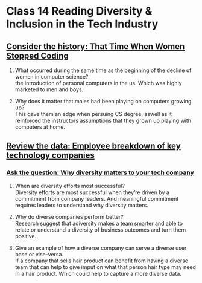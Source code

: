 # Class 14 Reading Diversity & Inclusion in the Tech Industry

## [Consider the history: That Time When Women Stopped Coding](https://www.npr.org/sections/money/2014/10/21/357629765/when-women-stopped-coding)

1. What occurred during the same time as the beginning of the decline of women in computer science?
<br> the introduction of personal computers in the us. Which was highly marketed to men and boys.

2. Why does it matter that males had been playing on computers growing up?
<br> This gave them an edge when persuing CS degree, aswell as it reinforced the instructors assumptions that they grown up playing with computers at home.

## [Review the data: Employee breakdown of key technology companies](https://informationisbeautiful.net/visualizations/diversity-in-tech/)

### [Ask the question: Why diversity matters to your tech company](https://eu.usatoday.com/story/tech/columnist/2015/07/21/why-diversity-matters-your-tech-company/30419871/)

1. When are diversity efforts most successful?
<br>Diversity efforts are most successful when they’re driven by a commitment from company leaders. And meaningful commitment requires leaders to understand why diversity matters.

2. Why do diverse companies perform better?
<br> Research suggest that adiversity makes a team smarter and able to relate or understand a diversity of business outcomes and turn them positive.

3. Give an example of how a diverse company can serve a diverse user base or vise-versa.
<br> If a company that sells hair product can benefit from having a diverse team that can help to give imput on what that person hair type may need in a hair product. Which could help to capture a more diverse data.
